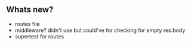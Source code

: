 ## Whats new?
- routes file
- middleware? didn't use but could've for checking for empty res.body
- supertest for routes